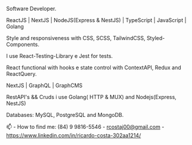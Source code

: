 Software Developer. 

ReactJS | NextJS | NodeJS(Express & NestJS) | TypeScript | JavaScript | Golang

Style and responsiveness with CSS, SCSS, TailwindCSS, Styled-Components. 

I  use React-Testing-Library e Jest for tests.

React functional with hooks e state control with ContextAPI, Redux and ReactQuery.

NextJS | GraphQL | GraphCMS

RestAPI's && Cruds i use Golang( HTTP & MUX) and Nodejs(Express, NestJS)

Databases: MySQL, PostgreSQL and MongoDB.

📫 - How to find me:
(84) 9 9816-5546 - rcostaj00@gmail.com - https://www.linkedin.com/in/ricardo-costa-302aa1214/


  
 
  
